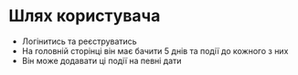 # Шлях користувача

- Логінитись та реєструватись
- На головній сторінці він має бачити 5 днів та події до кожного з них
- Він може додавати ці події на певні дати